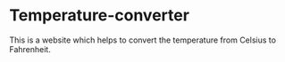 # Temperature-converter
This is a website which helps to convert the temperature from Celsius to Fahrenheit. 
